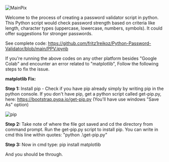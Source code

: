 ![MainPix](https://github.com/fritz1reikoz/Python-Password-Validator/assets/55414490/9ceaff8f-cf39-4ccf-abc7-c2b5a4e90a43)

Welcome to the process of creating a password validator script in python. 
This Python script would check password strength based on criteria like length, character types (uppercase, lowercase, numbers, symbols).
It could offer suggestions for stronger passwords.

See complete code: https://github.com/fritz1reikoz/Python-Password-Validator/blob/main/PPV.ipynb

If you're running the above codes on any other platform besides "Google Colab" and encounter  an error related to "matplotlib", Follow the following steps to fix the issue.

<b>matplotlib Fix:</b>

<b>Step 1:</b> Install pip - Check if you have pip already simply by writing pip in the python console. If you don't have pip, get a python script called get-pip.py, here: https://bootstrap.pypa.io/get-pip.py (You'll have use windows "Save As" option)

![pip](https://github.com/fritz1reikoz/Python-Password-Validator/assets/55414490/ab21a644-66b4-4a0f-a586-3e983abe5465)

<b>Step 2:</b> Take note of where the file got saved and cd the directory from command prompt. Run the get-pip.py script to install pip. You can write in cmd this line within quotes: "python .\get-pip.py"

<b>Step 3:</b> Now in cmd type: pip install matplotlib

And you should be through.


